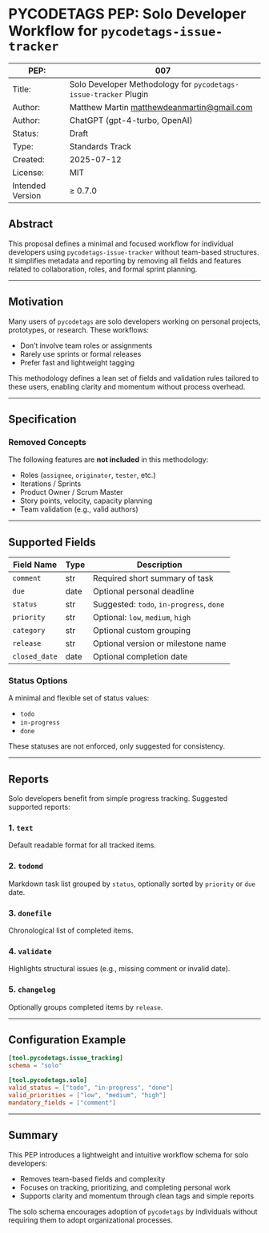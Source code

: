 # PYCODETAGS PEP: Solo Developer Workflow for `pycodetags-issue-tracker`



| PEP:             | 007                                                                               |
|------------------|-----------------------------------------------------------------------------------|
| Title:           | Solo Developer Methodology for `pycodetags-issue-tracker` Plugin                  |
| Author:          | Matthew Martin [matthewdeanmartin@gmail.com](mailto\:matthewdeanmartin@gmail.com) |
| Author:          | ChatGPT (gpt-4-turbo, OpenAI)                                                     |
| Status:          | Draft                                                                             |
| Type:            | Standards Track                                                                   |
| Created:         | 2025-07-12                                                                        |
| License:         | MIT                                                                               |
| Intended Version | ≥ 0.7.0                                                                           |



## Abstract

This proposal defines a minimal and focused workflow for individual developers using `pycodetags-issue-tracker` without team-based structures. It simplifies metadata and reporting by removing all fields and features related to collaboration, roles, and formal sprint planning.

---

## Motivation

Many users of `pycodetags` are solo developers working on personal projects, prototypes, or research. These workflows:

* Don’t involve team roles or assignments
* Rarely use sprints or formal releases
* Prefer fast and lightweight tagging

This methodology defines a lean set of fields and validation rules tailored to these users, enabling clarity and momentum without process overhead.

---

## Specification

### Removed Concepts

The following features are **not included** in this methodology:

* Roles (`assignee`, `originator`, `tester`, etc.)
* Iterations / Sprints
* Product Owner / Scrum Master
* Story points, velocity, capacity planning
* Team validation (e.g., valid authors)

---

## Supported Fields

| Field Name    | Type | Description                              |
|---------------|------|------------------------------------------|
| `comment`     | str  | Required short summary of task           |
| `due`         | date | Optional personal deadline               |
| `status`      | str  | Suggested: `todo`, `in-progress`, `done` |
| `priority`    | str  | Optional: `low`, `medium`, `high`        |
| `category`    | str  | Optional custom grouping                 |
| `release`     | str  | Optional version or milestone name       |
| `closed_date` | date | Optional completion date                 |

### Status Options

A minimal and flexible set of status values:

* `todo`
* `in-progress`
* `done`

These statuses are not enforced, only suggested for consistency.

---

## Reports

Solo developers benefit from simple progress tracking. Suggested supported reports:

### 1. `text`

Default readable format for all tracked items.

### 2. `todomd`

Markdown task list grouped by `status`, optionally sorted by `priority` or `due` date.

### 3. `donefile`

Chronological list of completed items.

### 4. `validate`

Highlights structural issues (e.g., missing comment or invalid date).

### 5. `changelog`

Optionally groups completed items by `release`.

---

## Configuration Example

```toml
[tool.pycodetags.issue_tracking]
schema = "solo"

[tool.pycodetags.solo]
valid_status = ["todo", "in-progress", "done"]
valid_priorities = ["low", "medium", "high"]
mandatory_fields = ["comment"]
```

---

## Summary

This PEP introduces a lightweight and intuitive workflow schema for solo developers:

* Removes team-based fields and complexity
* Focuses on tracking, prioritizing, and completing personal work
* Supports clarity and momentum through clean tags and simple reports

The solo schema encourages adoption of `pycodetags` by individuals without requiring them to adopt organizational processes.
